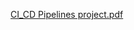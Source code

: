 [CI_CD Pipelines project.pdf](https://github.com/user-attachments/files/19899161/CI_CD.Pipelines.project.pdf)
